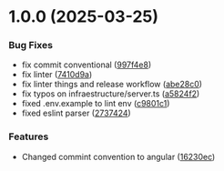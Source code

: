 # 1.0.0 (2025-03-25)


### Bug Fixes

* fix commit conventional ([997f4e8](https://github.com/parraletz/express-typescript-service-template/commit/997f4e84027b8837f2376cab486a893c7acb7273))
* fix linter ([7410d9a](https://github.com/parraletz/express-typescript-service-template/commit/7410d9a6a5fff7745c1d49ff3eae255fc45f3666))
* fix linter things and release workflow ([abe28c0](https://github.com/parraletz/express-typescript-service-template/commit/abe28c0aef70ad57ec56849bc402f35ee678a658))
* fix typos on infraestructure/server.ts ([a5824f2](https://github.com/parraletz/express-typescript-service-template/commit/a5824f2e86380c94d97062894a5a75df73f08f3a))
* fixed .env.example to lint env ([c9801c1](https://github.com/parraletz/express-typescript-service-template/commit/c9801c1ca292e2858eae2d16007a738bb5ead215))
* fixed eslint parser ([2737424](https://github.com/parraletz/express-typescript-service-template/commit/273742459a724a692016d82aaa30a3b3157827a6))


### Features

* Changed commint convention to angular ([16230ec](https://github.com/parraletz/express-typescript-service-template/commit/16230ece7b7708dc0e3da8cf4a2c155934b81576))
